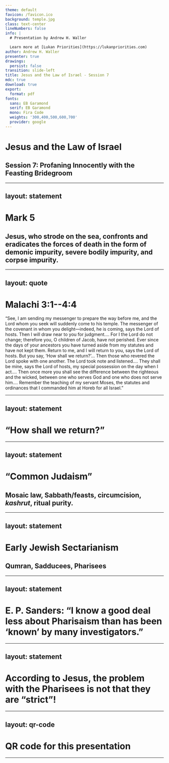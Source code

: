 ```yaml
---
theme: default
favicon: /favicon.ico
background: temple.jpg
class: text-center
lineNumbers: false
info: |
  # Presentation by Andrew H. Waller

  Learn more at [Lukan Priorities](https://lukanpriorities.com)
author: Andrew H. Waller
presenter: true
drawings:
  persist: false
transition: slide-left
title: Jesus and the Law of Israel - Session 7
mdc: true
download: true
export:
  format: pdf
fonts:
  sans: EB Garamond
  serif: EB Garamond
  mono: Fira Code
  weights: '300,400,500,600,700'
  provider: google
---
```


# Jesus and the Law of Israel

## Session 7: Profaning Innocently with the Feasting Bridegroom

---
layout: statement
---
# Mark 5
## Jesus, who strode on the sea, confronts and eradicates the forces of death in the form of demonic impurity, severe bodily impurity, and corpse impurity.

---
layout: quote 
---

# Malachi 3:1--4:4
“See, I am sending my messenger to prepare the way before me, and the Lord whom you seek will suddenly come to his temple.
The messenger of the covenant in whom you delight—indeed, he is coming, says the <sc>Lord</sc> of hosts.
Then I will draw near to you for judgment\.\.\.\. 
For I the <sc>Lord</sc> do not change; therefore you, O children of Jacob, have not perished.
Ever since the days of your ancestors you have turned aside from my statutes and have not kept them.
Return to me, and I will return to you, says the <sc>Lord</sc> of hosts. But you say, ‘How shall we return?’...
Then those who revered the <sc>Lord</sc> spoke with one another.
The <sc>Lord</sc> took note and listened\.\.\.\.
They shall be mine, says the <sc>Lord</sc> of hosts, my special possession on the day when I act\.\.\.\.
Then once more you shall see the difference between the righteous and the wicked, between one who serves God and one who does not serve him\.\.\.\.
Remember the teaching of my servant Moses, the statutes and ordinances that I commanded him at Horeb for all Israel.” 

<!--
* In this section of Malachi, God is dialoging with his people about their past failures and the coming day of judgment.
    * There is a lack of direction in the responses to God's recounting of unfaithfulness, i.e., "How shall we return?" "How have we robbed you?" "How have we spoken against you?" 
* Nevertheless, God asserts that a return to faithfulness will be met with blessing (v. 10).
* Return to the teaching of Moses is key; unity within the nation will be spurred on by the influence of Elijah (Mal 4:5).
-->

---
layout: statement
---

# “How shall we return?”

---
layout: statement
---

# “Common Judaism”
## Mosaic law, Sabbath/feasts, circumcision, *kashrut*, ritual purity.

---
layout: statement
---

# Early Jewish Sectarianism
## Qumran, Sadducees, Pharisees

<!--
* Sources are tricky.
    * We basically have Josephus, Qumran texts, the New Testament, and Mishanah/Tosefta as potential witnesses to help us understand early Jewish sectarianism.
* These groups are not institutional, but rather voluntary associations.
    * No sectarian movement has any inherent power or authority over the people, the temple, or the priesthood.
    * These are parties in the sense that they are organized to promote a certain view of life and practice.
-->

---
layout: statement
---

# E. P. Sanders: “I know a good deal less about Pharisaism than has been ‘known’ by many investigators.”

---
layout: statement
---

# According to Jesus, the problem with the Pharisees is not that they are “strict”!

<!--
* According to the Pharisees' critics, they are too lenient!
* According to Qumran, the Pharisees are "seekers after smooth things/easy interprerations."
* Jesus's problem with the Pharisees is that they adopt lenient policies for the sake of observing purity, but then also neglect "weightier matters."
-->

---
layout: qr-code
---
# QR code for this presentation
---
